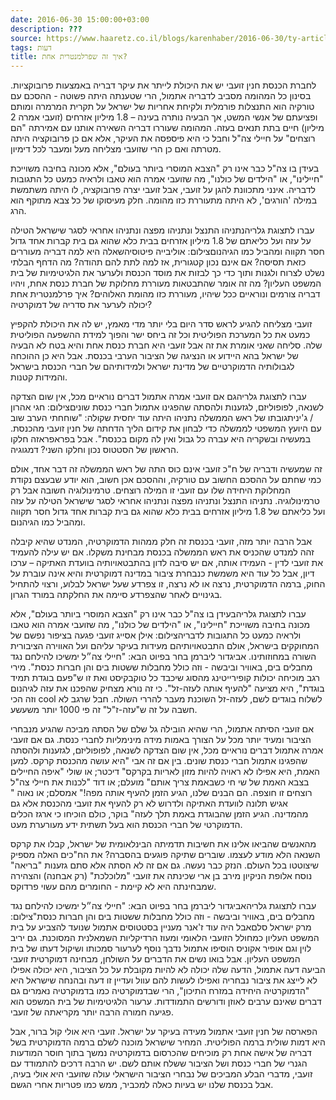 ```yaml
---
date: 2016-06-30 15:00:00+03:00
description: ???
source: https://www.haaretz.co.il/blogs/karenhaber/2016-06-30/ty-article/0000017f-f8be-d318-afff-fbff045f0000
tags: דעות
title: איך זה שפרלמנטרית אחת?
---
```


לחברת הכנסת חנין זועבי יש את היכולת לייתר את עיקר דבריה באמצעות פרובוקציות. בסינון כל המהומה מסביב לדבריה אתמול, הרי שטענתה היתה פשוטה - ההסכם עם טורקיה הוא התנצלות פורמלית ולקיחת אחריות של ישראל על תקרית המרמרה ומותם ופציעתם של אנשי המשט, אך הבעיה נותרה בעינה – 1.8 מיליון אזרחים (זועבי אמרה 2 מיליון) חיים בתת תנאים בעזה. המהומה שעוררו דבריה השאירה אותנו עם אמירתה "הם רוצחים" על חיילי צה"ל וחבל כי היא פיספסה את העיקר, אלא אם כן פרובוקציה היתה מטרתה ואם כן הרי שזועבי מצליחה מעל ומעבר לכל דימיון.

בעידן בו צה"ל כבר אינו רק "הצבא המוסרי ביותר בעולם", אלא מכונה בחיבה משוייכת "חיילינו", או "הילדים של כולנו", מה שזועבי אמרה הוא טאבו ולראיה כמעט כל התגובות לדבריה. אינני מתכוונת להגן על זועבי, אבל זועבי יצרה פרובוקציה, לו היתה משתמשת במילה 'הורגים', לא היתה מתעוררת כזו מהומה. חלק מעיסוקו של כל צבא מתוקף הוא הרג.

 עברו לתצוגת גלריהנתניהו התנצל ונתניהו מפצה ונתניהו אחראי לסגר שישראל הטילה על עזה ועל כליאתם של 1.8 מיליון אזרחים בבית כלא שהוא גם בית קברות אחד גדול חסר תקווה ומהביל כמו הגיהנוםצילום: אוליבייה פיטוסיהשאלה היא למה דבריה מעוררים כזאת תסיסה? אם אינם נכון קטגורית, אז למה לתת להם תהודה? מה הדחף הבלתי נשלט לצרוח ולגנות ותוך כדי כך לבזות את מוסד הכנסת ולערער את הלגיטימיות של בית המשפט העליון? מה זה אומר שהתבטאות מעוררת מחלוקת של חברת כנסת אחת, ויהיו דבריה צורמים ונוראיים ככל שיהיו, מעוררת כזו מהומת האלוהים? איך פרלמנטרית אחת יכולה לערער את סדריה של דמוקרטיה?

זועבי מצליחה להגיע לראש סדר היום בלי יותר מדי מאמץ, יש לה את היכולת להקפיץ כמעט את כל המערכת הפוליטית וכל זה ביחס ישר והפוך למידת ההשפעה הפוליטית שלה. סליחה שאני אומרת את זה אבל זועבי היא חברת כנסת אחת והיא בטח לא הבעיה של ישראל בהא היידוע או הנציגה של הציבור הערבי בכנסת. אבל היא כן ההוכחה לגבולותיה הדמוקרטיים של מדינת ישראל ולמידותיהם של חברי הכנסת בישראל והמידות קטנות.

 עברו לתצוגת גלריהגם אם זועבי אמרה אתמול דברים נוראיים מכל, אין שום הצדקה לשנאה, לפופוליזם, לגזענות ולהסתה שהפגינו אתמול חברי כנסת שוניםצילום: חגי אהרון / ג'יניתגובתו של ראש הממשלה נתניהו היתה עוד יחסית שקולה: "שוחחתי הערב שוב עם היועץ המשפטי לממשלה כדי לבחון את קידום הליך הדחתה של חנין זועבי מהכנסת. במעשיה ובשקריה היא עברה כל גבול ואין לה מקום בכנסת". אבל בפראפראזה חלקו הראשון של הסטטוס נכון וחלקו השני? דמגוגיה.

זה שמעשיה ודבריה של ח"כ זועבי אינם כוס התה של ראש הממשלה זה דבר אחד, אולם כמי שחתם על ההסכם החשוב עם טורקיה, וההסכם אכן חשוב, הוא יודע שבעצם נקודת המחלוקת היחידה שלו עם זועבי זו המילה רוצחים. טרמינולוגיה חשובה אבל רק טרמינולוגיה. נתניהו התנצל ונתניהו מפצה ונתניהו אחראי לסגר שישראל הטילה על עזה ועל כליאתם של 1.8 מיליון אזרחים בבית כלא שהוא גם בית קברות אחד גדול חסר תקווה ומהביל כמו הגיהנום.

אבל הרבה יותר מזה, זועבי בכנסת זה חלק ממהות הדמוקרטיה, המנדט שהיא קיבלה זהה למנדט שהכניס את ראש הממשלה בכנסת מבחינת משקלו. אם יש עילה להעמיד את זועבי לדין - העמידו אותה, אם יש סיבה לדון בהתבטאויותיה בוועדת האתיקה – ערכו דיון, אבל כל עוד היא משמשת כנבחרת ציבור במדינה דמוקרטית והיא אינה עוברת על החוק, ברמה הדמוקרטית, נרצה או לא נרצה, זו צפרדע שעל ישראל לבלוע, ורצוי להתחיל בגינויים לאחר שהצפרדע סיימה את החלקתה במורד הגרון.

 עברו לתצוגת גלריהבעידן בו צה"ל כבר אינו רק "הצבא המוסרי ביותר בעולם", אלא מכונה בחיבה משוייכת "חיילינו", או "הילדים של כולנו", מה שזועבי אמרה הוא טאבו ולראיה כמעט כל התגובות לדבריהצילום: אילן אסייג זועבי פגעה בציפור נפשם של המחוקקים בישראל, אולם התבטאויותיהם מעידות בעיקר עליהם ועל האווירה הציבורית השורה במחוזותינו. אביגדור ליברמן בחר בפיוט הבא: "חיילי צה״ל ימשיכו להילחם נגד מחבלים בים, באוויר וביבשה - וזה כולל מחבלות ששטות בים והן חברות כנסת". מירי רגב מוכיחה יכולות קופירייטינג מהסוג שיכבד כל טוקבקיסט ואת זו ש"פעם בוגדת תמיד בוגדת", היא מציעה "להעיף אותה לעזה-זל". כי זה נורא מצחיק שהפכנו את עזה לגיהנום וזה הכי cool לשלוח בוגדים לשם, לעזה-זל השוכנת מעבר להררי השולה. חבל שרגב לא חשבה על זה ש"עזה-ז"ל" זה פי 1000 יותר משעשע.

אם זועבי הסיתה אתמול, הרי שהיא הובילה גל שלם של הסתה מביכה שהגיע מנבחרי הציבור ומעיד יותר מכל על הצורך באמות מידה מינימליות לחברי כנסת. גם אם זועבי אמרה אתמול דברים נוראיים מכל, אין שום הצדקה לשנאה, לפופוליזם, לגזענות ולהסתה שהפגינו אתמול חברי כנסת שונים. בין אם זה אבי "היא עושה מהכנסת קרקס. למען האמת, היא אפילו לא ראויה להיות מזון לאריות בקרקס" דיכטר; או שולי "איפה החיילים בצבא האמת של שי חי כשבאמת צריך אותם" מועלם; או דוד "לכנות את חיילי צה"ל רוצחים זו חוצפה. הם הבנים שלנו, הגיע הזמן להעיף אותה מפה!" אמסלם; או נאוה " אגיש תלונה לוועדת האתיקה ולדרוש לא רק להעיף את זועבי מהכנסת אלא גם מהמדינה. הגיע הזמן שהבוגדת באמת תלך לעזה" בוקר, כולם הוכיחו כי ארגז הכלים הדמוקרטי של חברי הכנסת הוא בעל תשתית ידע מעורערת מעט.

מהאנשים שהביאו אלינו את חשיבות תדמיתה הבינלאומית של ישראל, קבלו את קרקס השנאה הלא מודע לעצמו. שוברים שתיקה פוגעים בהסברה? את הח"כים האלה מספיק שיצוטטו בכל העולם. הנזק כבר נעשה. גם אם זה לא הסתה אלא סתם גזענות "בריאה" נוסח אלופת הניקיון מירב בן ארי שכינתה את זועבי "מלוכלכת" (רק אבחנה) והצהירה שמבחינתה היא לא קיימת - החומרים מהם עשוי פרדוקס.

 עברו לתצוגת גלריהאביגדור ליברמן בחר בפיוט הבא: "חיילי צה״ל ימשיכו להילחם נגד מחבלים בים, באוויר וביבשה - וזה כולל מחבלות ששטות בים והן חברות כנסת"צילום: מרק ישראל סלםאבל היה עוד ז'אנר מעניין בסטטוסים אתמול שנועד להצביע על בית המשפט העליון כמחולל הזועבי הלאומי ומעוז הרדיקליות השמאלנית המסוכנת. גם יריב לוין וגם אופיר אקוניס הוסיפו אתמול נדבך נוסף לערעור סמכותו ושיקול דעתו של בית המשפט העליון. אבל בואו נשים את הדברים על השולחן, מבחינה דמוקרטית זועבי הביעה דעה אתמול, הדעה שלה יכולה לא להיות מקובלת על כל הציבור, היא יכולה אפילו לא לייצג את ציבור נבחריה ואפילו לעשות להם עוול ועדיין זו דעה ובהנחה שישראל היא "הדמוקרטיה היחידה במזרח התיכון", הרי שבדמוקרטיה כמו בדמוקרטיה נאמרים גם דברים שאינם ערבים לאוזן ודורשים התמודדות. ערעור הלגיטימיות של בית המשפט הוא פגיעה חמורה הרבה יותר מקריאתה של זועבי.

הפארסה של חנין זועבי אתמול מעידה בעיקר על ישראל. זועבי היא אולי קול ברור, אבל היא דמות שולית ברמה הפוליטית. המחיר שישראל מוכנה לשלם ברמה הדמוקרטית בשל דבריה של אישה אחת רק מוכיחים שהכרסום בדמוקרטיה נמשך בתוך חוסר המודעות הגנרי של חברי כנסת ושל הציבור ששלח אותם לשם. יש הרבה דרכים להתמודד עם זועבי, מדברי הבלע המביכים של נבחרי הציבור הישראלי עולה שזועבי היא אולי בעיה, אבל בכנסת שלנו יש בעיות כאלה למכביר, ממש כמו פטריות אחרי הגשם.